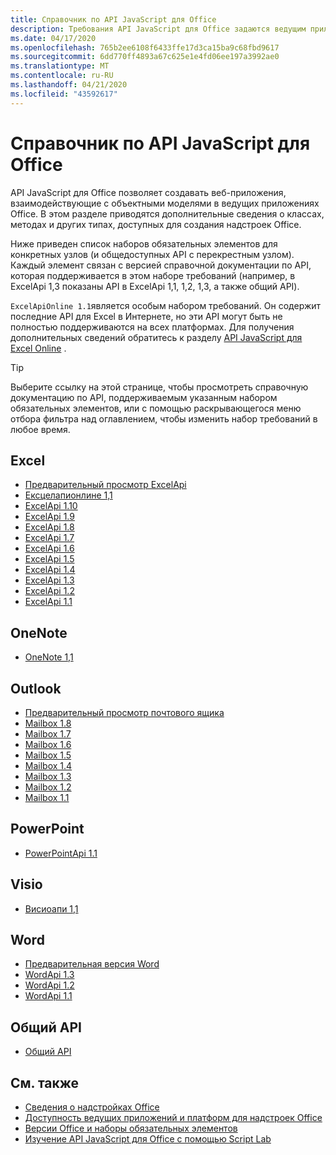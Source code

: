 ```yaml
---
title: Справочник по API JavaScript для Office
description: Требования API JavaScript для Office задаются ведущим приложением.
ms.date: 04/17/2020
ms.openlocfilehash: 765b2ee6108f6433ffe17d3ca15ba9c68fbd9617
ms.sourcegitcommit: 6dd770ff4893a67c625e1e4fd06ee197a3992ae0
ms.translationtype: MT
ms.contentlocale: ru-RU
ms.lasthandoff: 04/21/2020
ms.locfileid: "43592617"
---
```

# <a name="office-javascript-api-reference"></a>Справочник по API JavaScript для Office

API JavaScript для Office позволяет создавать веб-приложения, взаимодействующие с объектными моделями в ведущих приложениях Office. В этом разделе приводятся дополнительные сведения о классах, методах и других типах, доступных для создания надстроек Office.

Ниже приведен список наборов обязательных элементов для конкретных узлов (и общедоступных API с перекрестным узлом). Каждый элемент связан с версией справочной документации по API, которая поддерживается в этом наборе требований (например, в ExcelApi 1,3 показаны API в ExcelApi 1,1, 1,2, 1,3, а также общий API).

`ExcelApiOnline 1.1`является особым набором требований. Он содержит последние API для Excel в Интернете, но эти API могут быть не полностью поддерживаются на всех платформах. Для получения дополнительных сведений обратитесь к разделу [API JavaScript для Excel Online](/office/dev/add-ins/reference/requirement-sets/excel-api-online-requirement-set) .

> [!TIP]
> Выберите ссылку на этой странице, чтобы просмотреть справочную документацию по API, поддерживаемым указанным набором обязательных элементов, или с помощью раскрывающегося меню отбора фильтра над оглавлением, чтобы изменить набор требований в любое время.

## <a name="excel"></a>Excel

- [Предварительный просмотр ExcelApi](/javascript/api/excel?view=excel-js-preview)
- [Ексцелапионлине 1,1](/javascript/api/excel?view=excel-js-online)
- [ExcelApi 1.10](/javascript/api/excel?view=excel-js-1.10)
- [ExcelApi 1.9](/javascript/api/excel?view=excel-js-1.9)
- [ExcelApi 1.8](/javascript/api/excel?view=excel-js-1.8)
- [ExcelApi 1.7](/javascript/api/excel?view=excel-js-1.7)
- [ExcelApi 1.6](/javascript/api/excel?view=excel-js-1.6)
- [ExcelApi 1.5](/javascript/api/excel?view=excel-js-1.5)
- [ExcelApi 1.4](/javascript/api/excel?view=excel-js-1.4)
- [ExcelApi 1.3](/javascript/api/excel?view=excel-js-1.3)
- [ExcelApi 1.2](/javascript/api/excel?view=excel-js-1.2)
- [ExcelApi 1.1](/javascript/api/excel?view=excel-js-1.1)

## <a name="onenote"></a>OneNote

- [OneNote 1,1](/javascript/api/onenote?view=onenote-js-1.1)

## <a name="outlook"></a>Outlook

- [Предварительный просмотр почтового ящика](/javascript/api/outlook?view=outlook-js-preview)
- [Mailbox 1.8](/javascript/api/outlook?view=outlook-js-1.8)
- [Mailbox 1.7](/javascript/api/outlook?view=outlook-js-1.7)
- [Mailbox 1.6](/javascript/api/outlook?view=outlook-js-1.6)
- [Mailbox 1.5](/javascript/api/outlook?view=outlook-js-1.5)
- [Mailbox 1.4](/javascript/api/outlook?view=outlook-js-1.4)
- [Mailbox 1.3](/javascript/api/outlook?view=outlook-js-1.3)
- [Mailbox 1.2](/javascript/api/outlook?view=outlook-js-1.2)
- [Mailbox 1.1](/javascript/api/outlook?view=outlook-js-1.1)

## <a name="powerpoint"></a>PowerPoint

- [PowerPointApi 1.1](/javascript/api/powerpoint?view=powerpoint-js-1.1)

## <a name="visio"></a>Visio

- [Висиоапи 1,1](/javascript/api/visio?view=visio-js-1.1)

## <a name="word"></a>Word

- [Предварительная версия Word](/javascript/api/word?view=word-js-preview)
- [WordApi 1.3](/javascript/api/word?view=word-js-1.3)
- [WordApi 1.2](/javascript/api/word?view=word-js-1.2)
- [WordApi 1.1](/javascript/api/word?view=word-js-1.1)

## <a name="common-api"></a>Общий API

- [Общий API](/javascript/api/office?view=common-js)

## <a name="see-also"></a>См. также

- [Сведения о надстройках Office](/office/dev/add-ins/overview)
- [Доступность ведущих приложений и платформ для надстроек Office](/office/dev/add-ins/overview/office-add-in-availability)
- [Версии Office и наборы обязательных элементов](/office/dev/add-ins/develop/office-versions-and-requirement-sets)
- [Изучение API JavaScript для Office с помощью Script Lab](/office/dev/add-ins/overview/explore-with-script-lab)
